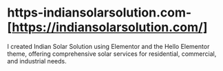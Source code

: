 # https-indiansolarsolution.com- [https://indiansolarsolution.com/]
I created Indian Solar Solution using Elementor and the Hello Elementor theme, offering comprehensive solar services for residential, commercial, and industrial needs.
